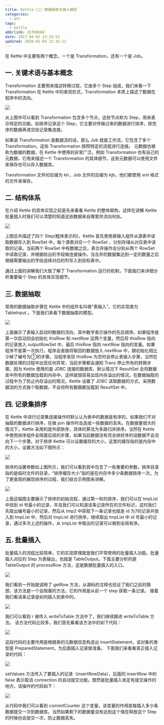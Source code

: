 ```yaml
---
title: Kettle（二）数据抽取与插入模型
categories:
  - etl
tags:
  - kettle
abbrlink: 2bf00b60
date: 2017-04-02 23:29:53
updated: 2020-01-04 12:16:12
---
```


在 Kettle 中主要有两个概念，一个是 Transformation，还有一个是 Job。

<!--more-->

## 一. 关键术语与基本概念

Transformation 主要用来描述转换过程，它由多个 Step 组成，我们来看一下 Transformation 在 Kettle 中的表现形式，Transformation 本质上描述了数据在程序中的流向。

![](https://itgrocery.cn/2017/media/15781119498571.jpg)

从上图中可以看到 Transformation 包含多个节点，这些节点称为 Step，用来表示特定的功能。如排序记录这个 Step，它主要对传输过来的数据进行排序，排完序的数据再递交给记录集连接。

如果说 Transformation 是数据流的话，那么 Job 就是工作流，它包含了多个 Transformation，这些 Transformation 按照特定的流程进行连接。
元数据也被称为数据的数据，在 Kettle 中使用的非常广泛，例如 Transformation 也有自己的元数据，它用来描述一个 Transformation 的具体细节，这些元数据可以使用文件来保存也可以存入数据库。

Transformation 文件的后缀为 ktr，Job 文件的后缀为 kjb，他们都使用 xml 格式的文件来保存。

## 二. 结构体系

在介绍 Kettle 的具体实现之前是先来看看 Kettle 的整体架构，这样在讲解 Kettle 批量插入时我们可以清楚的知道这些数据来自哪里并流向何处。

![](https://itgrocery.cn/2017/media/15781119662326.jpg)

上图总共描述了四个 Step(粗体表示的)，Kettle 首先使用表输入组件从源表中读取数据存入到 RowSet 中，每个源表对应一个 RowSet ，分别存储从对应表中读取的记录。当前两个 RowSet 中有数据之后，表合并操作会分别从两个 RowSet 中读取记录，并根据给出的字段做连接操作。当合并的数据集达到一定的数量之后根据需要输出的字段选择对应的列写入到目标表中。

通过上面的讲解我们大致了解了 Transformation 运行的机制，下面我们来详细分析重要每个 Step 的具体实现细节。

## 三. 数据抽取

常用的数据抽取步骤在 Kettle 中的组件名叫做“表输入”，它的实现类为 TableInput 。下面我们来看下数据抽取的模型。

![](https://itgrocery.cn/2017/media/15781119908923.jpg)

上面展示了表输入启动时数据的流向，其中数字表示操作的先后顺序。如果程序是第一次启动则会初始化 thisRow 和 nextRow 这两个变量，然后将 thisRow 指向的记录放入 outputRowSet 中，最后 thisRow 指向 nextRow 指向的变量。如果程序不是第一次执行，程序会直接将取回的数据放入 nextRow 中，跟初始化相比少掉了编号为①的步骤。当程序发现 thisRow 为空时会停止表输入步骤，当然在数据处理的过程中出现任何异常，当前步骤都会通知 Trans 停止所有的转换步骤。因为 Kettle 使用的是 JDBC 连接的数据库，默认情况下 ResultSet 会将数据库中所有的数据加载到内存中，这样就很容易出现内存溢出的情况。在数据抽取的过程中为了防止内存溢出的情况，Kettle 设置了 JDBC 读取数据的方式，采用数据流的方式挨个取数据，不会将所有数据都加载到 ResultSet 中。

## 四. 记录集排序

在 Kettle 中进行记录集连接操作时默认认为表中的数据是有序的，如果我们不对抽取的数据进行排序，在做 join 操作时会造成一些数据的丢失。在数据量很大的情况下，Kettle 采用的是外部排序，具体的算法为多路归并排序。当然在 Kettle 中使用排序组件会阻塞后续的步骤，如果当前数据没有完全排好序的话数据不会流向下一个步骤。对于排序 Kettle 可以设置缓存的大小，这里的缓存指的是内存中的大小，设置方法如下图所示：

![](https://itgrocery.cn/2017/media/15781120050670.jpg)

排序的设置参数如上图所示，我们可以看到其中包含了一些重要的参数，排序目录指的是临时文件的目录，“排序缓存大小”指的是在内存中多少条数据排序一次。为了更直观的展现排序的过程，我们结合示例图来讲解。

![](https://itgrocery.cn/2017/media/15781120200925.jpg)

上面这幅图主要展示了排序的初始流程，通过第一轮的排序，我们可以在 tmpList 中找到 id 号最小的记录，并且我们可以知道该条记录所在的文件标识，这时我们先取出编号最小的记录，然后从 tmp2 中获取下一条记录也就是 id 为7的记录并放入到 tmpList 中，然后对 tmpList 进行排序，继续取出 tmpList 中 id 号最小的记录，通过多次上述的操作，从 tmpList 中取出的记录可以做到全局有序。

## 五. 批量插入

批量插入的流程比较简单，它的实现原理就是我们平常使用的批量插入功能。批量插入对应的 Step 为表输出，也就是 TableOutput。下面主要分析的是 TableOutput 的 processRow 方法，这是数据批量插入的入口。

![](https://itgrocery.cn/2017/media/15781120324396.jpg)

我们看到一开始就调用了 getRow 方法，从源码的注释也验证了我们之前的猜想，该方法是一个会阻塞的方法，它的作用是从前一个 step 获取一条记录。
接着我们看该条记录是如何插入到表中的。

![](https://itgrocery.cn/2017/media/15781120444890.jpg)

我们可以看到 r 被传入 writeToTable 方法中了，我们继续跟进 writeToTable 方法。
该方法代码比较多，我们首先看看该方法中的如下代码：

![](https://itgrocery.cn/2017/media/15781120579118.jpg)

这段代码的主要作用是根据表的元数据信息构造出 insertStatement，该对象的类型是 PreparedStatement，为后面插入记录做准备。
下面我们来看看真正插入记录的代码：

![](https://itgrocery.cn/2017/media/15781120732162.jpg)

setValues 方法传入了要插入的记录（insertRowData），后面的 insertRow 中的 false 表示取消 connection 的自动提交功能。既然是批量插入肯定有提交操作的地方，该操作的代码如下：

![](https://itgrocery.cn/2017/media/15781120838234.jpg)

从代码中我们可以看到 commitCounter 这个变量，该变量的作用是每插入多少条数据提交一次到数据库。当然如果剩下的数据量没有达到这个值在释放这个 Step 的时候也会提交一次，防止数据丢失。